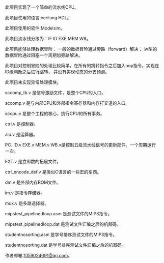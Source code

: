 此项目实现了一个简单的流水线CPU。

此项目使用的语言:verilong HDL。

此项目使用的软件:Modelsim。

此项目流水线分级为：IF ID EXE MEM WB。

此项目能够处理数据冒险：
一般的数据冒险通过旁路（forward）解决；
lw型的数据冒险通过阻塞一个周期加旁路解决。

此项目对控制冒险的处理比较简单，在所有的跳转指令之后加入nop指令，实现在ID级判断之后进行跳转，
并没有实现动态的分支预测。

此项目未实现异常处理模块。

sccomp_tb.v 是信号激励文件，是整个CPU的入口。

sccomp.v 是与内部CPU和外部指令寄存器和内存打交道的入口。

sccpu.v 是整个工程的核心，执行CPU的所有事务。

ctrl.v 是控制器。

alu.v 是运算器。

PC. ID.v EXE.v MEM.v WB.v是控制五级流水线信号的更新部件，一个周期运行一次。

EXT.v 是立即数的拓展文件。

ctrl_encode_def.v 是类似C语言的一些宏的东西。

dm.v 是外部内存ROM文件。

im.v 是指令存储器。

mux.v 是多路选择器。

mipstest_pipelinedloop.asm 是测试文件的MIPS指令。

mipstest_pipelinedloop.dat 是测试文件汇编之后的机器码。

studentnosorting.asm 是学号排序测试文件的MIPS指令。

studentnosorting.dat 是学号排序测试文件汇编之后的机器码。


作者邮箱:1059024691@qq.com。
